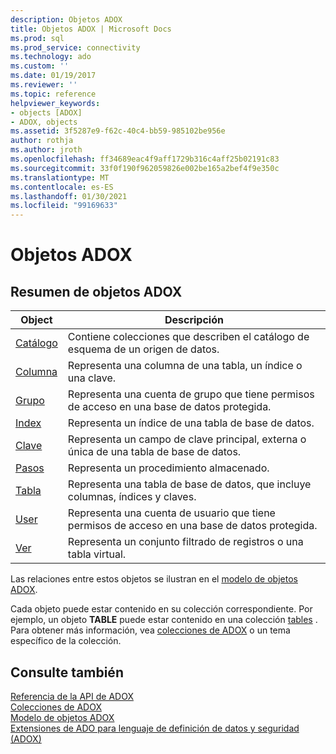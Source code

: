 ```yaml
---
description: Objetos ADOX
title: Objetos ADOX | Microsoft Docs
ms.prod: sql
ms.prod_service: connectivity
ms.technology: ado
ms.custom: ''
ms.date: 01/19/2017
ms.reviewer: ''
ms.topic: reference
helpviewer_keywords:
- objects [ADOX]
- ADOX, objects
ms.assetid: 3f5287e9-f62c-40c4-bb59-985102be956e
author: rothja
ms.author: jroth
ms.openlocfilehash: ff34689eac4f9aff1729b316c4aff25b02191c83
ms.sourcegitcommit: 33f0f190f962059826e002be165a2bef4f9e350c
ms.translationtype: MT
ms.contentlocale: es-ES
ms.lasthandoff: 01/30/2021
ms.locfileid: "99169633"
---
```

# <a name="adox-objects"></a>Objetos ADOX
## <a name="adox-object-summary"></a>Resumen de objetos ADOX  
  
|Object|Descripción|  
|------------|-----------------|  
|[Catálogo](./catalog-object-adox.md)|Contiene colecciones que describen el catálogo de esquema de un origen de datos.|  
|[Columna](./column-object-adox.md)|Representa una columna de una tabla, un índice o una clave.|  
|[Grupo](./group-object-adox.md)|Representa una cuenta de grupo que tiene permisos de acceso en una base de datos protegida.|  
|[Index](./index-object-adox.md)|Representa un índice de una tabla de base de datos.|  
|[Clave](./key-object-adox.md)|Representa un campo de clave principal, externa o única de una tabla de base de datos.|  
|[Pasos](./procedure-object-adox.md)|Representa un procedimiento almacenado.|  
|[Tabla](./table-object-adox.md)|Representa una tabla de base de datos, que incluye columnas, índices y claves.|  
|[User](./user-object-adox.md)|Representa una cuenta de usuario que tiene permisos de acceso en una base de datos protegida.|  
|[Ver](./view-object-adox.md)|Representa un conjunto filtrado de registros o una tabla virtual.|  
  
 Las relaciones entre estos objetos se ilustran en el [modelo de objetos ADOX](./adox-object-model.md).  
  
 Cada objeto puede estar contenido en su colección correspondiente. Por ejemplo, un objeto **TABLE** puede estar contenido en una colección [tables](./tables-collection-adox.md) . Para obtener más información, vea [colecciones de ADOX](./adox-collections.md) o un tema específico de la colección.  
  
## <a name="see-also"></a>Consulte también  
 [Referencia de la API de ADOX](./adox-object-model.md)   
 [Colecciones de ADOX](./adox-collections.md)   
 [Modelo de objetos ADOX](./adox-object-model.md)   
 [Extensiones de ADO para lenguaje de definición de datos y seguridad (ADOX)](../../guide/extensions/ado-extensions-for-data-definition-language-and-security-adox.md)